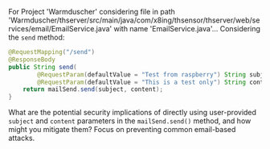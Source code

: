 For Project 'Warmduscher' considering file in path 'Warmduscher/thserver/src/main/java/com/x8ing/thsensor/thserver/web/services/email/EmailService.java' with name 'EmailService.java'... 
Considering the `send` method:
```java
@RequestMapping("/send")
@ResponseBody
public String send(
        @RequestParam(defaultValue = "Test from raspberry") String subject,
        @RequestParam(defaultValue = "This is a test only") String content) {
    return mailSend.send(subject, content);
}
```
What are the potential security implications of directly using user-provided `subject` and `content` parameters in the `mailSend.send()` method, and how might you mitigate them?  Focus on preventing common email-based attacks.